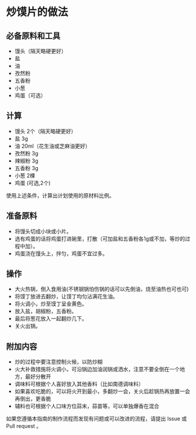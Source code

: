 <!--
 * @Author: Chris
 * @Date: 2022-02-22 19:11:44
 * @LastEditors: Chris
 * @LastEditTime: 2022-02-22 20:49:06
 * @Descripttion: **
-->
# 炒馍片的做法

## 必备原料和工具

* 馒头（隔天略硬更好）
* 盐
* 油
* 孜然粉
* 五香粉
* 小葱
* 鸡蛋（可选）

## 计算

* 馒头 2个（隔天略硬更好）
* 盐 3g
* 油 20ml（花生油或芝麻油更好）
* 孜然粉 3g
* 辣椒粉 3g
* 五香粉 3g
* 小葱 2棵
* 鸡蛋 (可选,2个)

使用上述条件，计算出计划使用的原材料比例。

## 准备原料

* 将馒头切成小块或小片。
* 选有鸡蛋的话将鸡蛋打进碗里，打散（可加盐和五香粉各1g或不加，等炒的过程中加）。
* 鸡蛋浇在馒头上，拌匀，鸡蛋不宜过多。


## 操作

* 大火热锅，倒入食用油(不锈钢锅怕伤锅的话可以先倒油，烧至油热也可也可)
* 将馍丁放进去翻炒，让馍丁均匀沾满花生油。
* 将火调小，炒至馍丁呈金黄色。
* 放入盐，胡椒粉，五香粉。
* 最后将葱花放入一起翻炒几下。
* 关火出锅。

## 附加内容

- 炒的过程中要注意控制火候，以防炒糊
- 火大补救措施将火调小，可沿锅边加油润锅或洒水，注意不要全倒在一个地方，最好分散开
- 调味料可根据个人喜好放入其他香料（比如南德调味料）
- 如果喜欢吃脆的，可以将火开到最小，多翻炒一会，关火后趁锅热再放置一会再倒出，更香脆
- 辅料也可根据个人口味方位蒜末，蒜苗等，可以单独爆香在混合


如果您遵循本指南的制作流程而发现有问题或可以改进的流程，请提出 Issue 或 Pull request 。

